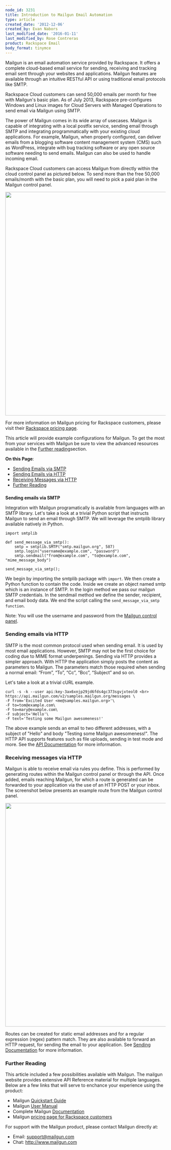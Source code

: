 ```yaml
---
node_id: 3231
title: Introduction to Mailgun Email Automation
type: article
created_date: '2012-12-06'
created_by: Evan Nabors
last_modified_date: '2016-01-11'
last_modified_by: Rose Contreras
product: Rackspace Email
body_format: tinymce
---
```


Mailgun is an email automation service provided by Rackspace. It offers
a complete cloud-based email service for sending, receiving and tracking
email sent through your websites and applications. Mailgun features are
available through an intuitive RESTful API or using traditional email
protocols like SMTP.

Rackspace Cloud customers can send 50,000 emails per month for free with
Mailgun's basic plan. As of July 2013, Rackspace pre-configures Windows
and Linux images for Cloud Servers with Managed Operations to send email
via Mailgun using SMTP.

The power of Mailgun comes in its wide array of usecases. Mailgun is
capable of integrating with a local postfix service, sending email
through SMTP and integrating programmatically with your existing cloud
applications. For example, Mailgun, when properly configured, can
deliver emails from a blogging software content management system (CMS)
such as WordPress, integrate with bug tracking software or any open
source software needing to send emails. Mailgun can also be used to
handle incoming email.

Rackspace Cloud customers can access Mailgun from directly within
the cloud control panel as pictured below. To send more than the free
50,000 emails/month with the basic plan, you will need to pick a paid
plan in the Mailgun control panel.

<img src="https://8026b2e3760e2433679c-fffceaebb8c6ee053c935e8915a3fbe7.ssl.cf2.rackcdn.com/field/image/1560-3231-newimg_0.png" width="700" />

For more information on Mailgun pricing for Rackspace customers, please
visit their [Rackspace pricing page](http://www.mailgun.com/rackspace).

This article will provide example configurations for Mailgun. To get the
most from your services with Mailgun be sure to view the advanced
resources available in the [Further reading](#further-reading)section.

**On this Page**:

-   [Sending Emails via SMTP](#sending-emails-via-smtp)
-   [Sending Emails via HTTP](#sending-emails-via-http)
-   [Receiving Messages via HTTP](#receiving-messages-via-http)
-   [Further Reading](#further-reading)

###
**Sending emails via SMTP**

Integration with Mailgun programatically is available from languages
with an SMTP library. Let's take a look at a trivial Python script that
instructs Mailgun to send an email through SMTP. We will leverage the
smtplib library available natively in Python.

``` {.p3}
import smtplib

def send_message_via_smtp():
    smtp = smtplib.SMTP("smtp.mailgun.org", 587)
    smtp.login("username@example.com", "password")
    smtp.sendmail("from@example.com", "to@example.com", "mime_message_body")

send_message_via_smtp();
```

We begin by importing the smtplib package with `import`.  We then create
a Python function to contain the code. Inside we create an object named
smtp which is an instance of SMTP. In the login method we pass our
mailgun SMTP credentials. In the sendmail method we define the sender,
recipient, and email body data. We end the script calling the
`send_message_via_smtp function`.

Note: You will use the username and password from the [Mailgun control
panel](https://mailgun.com/sessions/new).

### **Sending emails via HTTP**

SMTP is the most common protocol used when sending email. It is used by
most email applications. However, SMTP may not be the first choice for
coding due to MIME format underpenings. Sending via HTTP provides a
simpler approach. With HTTP the application simply posts the content as
parameters to Mailgun. The parameters match those required when sending
a normal email: &ldquo;From&rdquo;, &ldquo;To&rdquo;, &ldquo;Cc&rdquo;, &ldquo;Bcc&rdquo;, &ldquo;Subject&rdquo; and so on.

Let's take a look at a trivial cURL example.

``` {.p3}
curl -s -k --user api:key-3ax6xnjp29jd6fds4gc373sgvjxteol0 <br>
https://api.mailgun.com/v2/samples.mailgun.org/messages \
-F from='Excited User <me@samples.mailgun.org>'\
-F to=tom@example.com\
-F to=mary@example.com\
-F subject='Hello'\
-F text='Testing some Mailgun awesomeness!'
```

The above example sends an email to two different addresses, with a
subject of "Hello" and body "Testing some Mailgun awesomeness!". The
HTTP API supports features such as file uploads, sending in test mode
and more. See the [API
Documentation](http://documentation.mailgun.com/user_manual.html) for
more information.

### **Receiving messages via HTTP**

Mailgun is able to receive email via rules you define. This is performed
by generating routes within the Mailgun control panel or through the
API. Once added, emails reaching Mailgun, for which a route is generated
can be forwarded to your application via the use of an HTTP POST or your
inbox. The screenshot below presents an example route from the Mailgun
control panel.

<img src="https://8026b2e3760e2433679c-fffceaebb8c6ee053c935e8915a3fbe7.ssl.cf2.rackcdn.com/field/image/1560-3231-newimg2_0.png" width="700" />

Routes can be created for static email addresses and for a regular
expression (regex) pattern match. They are also available to forward an
HTTP request, for sending the email to your application. See [Sending
Documentation](http://documentation.mailgun.com/user_manual.html#receiving-messages)
for more information.

### **Further Reading**

This article included a few possibilities available with Mailgun. The
mailgun website provides extensive API Reference material for multiple
languages. Below are a few links that will serve to enchance your
experience using the product:

-   Mailgun [Quickstart
    Guide](https://documentation.mailgun.com/quickstart.html)
-   Mailgun [User
    Manual](http://documentation.mailgun.com/user_manual.html)
-   Complete Mailgun [Documentation](http://documentation.mailgun.com/)
-   Mailgun [pricing page for Rackspace
    customers](http://www.mailgun.com/rackspace)

For support with the Mailgun product, please contact Mailgun directly
at:

-   Email: <support@mailgun.com>
-   Chat: <http://www.mailgun.com>


